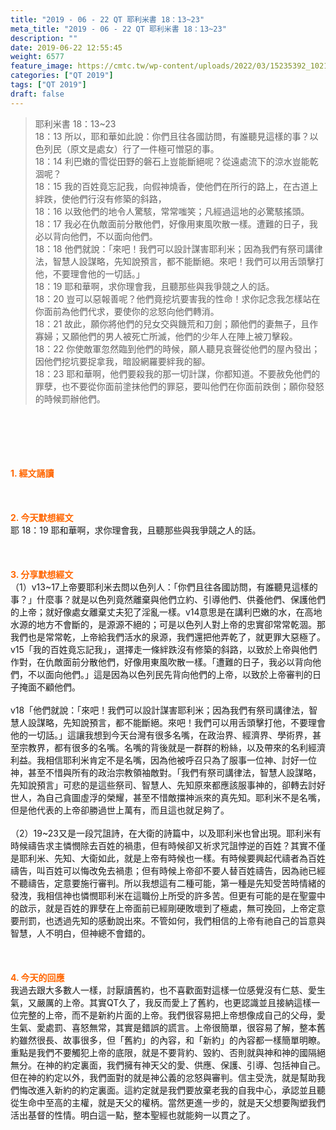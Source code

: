 ```yaml
---
title: "2019 - 06 - 22 QT 耶利米書 18：13~23"
meta_title: "2019 - 06 - 22 QT 耶利米書 18：13~23"
description: ""
date: 2019-06-22 12:55:45
weight: 6577
feature_image: https://cmtc.tw/wp-content/uploads/2022/03/15235392_10211799862337740_180693556567566654_o-1.webp
categories: ["QT 2019"]
tags: ["QT 2019"]
draft: false
---
```


<blockquote>耶利米書 18：13~23<br />
18：13 所以，耶和華如此說：你們且往各國訪問，有誰聽見這樣的事？以色列民（原文是處女）行了一件極可憎惡的事。<br />
18：14 利巴嫩的雪從田野的磐石上豈能斷絕呢？從遠處流下的涼水豈能乾涸呢？<br />
18：15 我的百姓竟忘記我，向假神燒香，使他們在所行的路上，在古道上絆跌，使他們行沒有修築的斜路，<br />
18：16 以致他們的地令人驚駭，常常嗤笑；凡經過這地的必驚駭搖頭。<br />
18：17 我必在仇敵面前分散他們，好像用東風吹散一樣。遭難的日子，我必以背向他們，不以面向他們。<br />
18：18 他們就說：「來吧！我們可以設計謀害耶利米；因為我們有祭司講律法，智慧人設謀略，先知說預言，都不能斷絕。來吧！我們可以用舌頭擊打他，不要理會他的一切話。」<br />
18：19 耶和華啊，求你理會我，且聽那些與我爭競之人的話。<br />
18：20 豈可以惡報善呢？他們竟挖坑要害我的性命！求你記念我怎樣站在你面前為他們代求，要使你的忿怒向他們轉消。<br />
18：21 故此，願你將他們的兒女交與饑荒和刀劍；願他們的妻無子，且作寡婦；又願他們的男人被死亡所滅，他們的少年人在陣上被刀擊殺。<br />
18：22 你使敵軍忽然臨到他們的時候，願人聽見哀聲從他們的屋內發出；因他們挖坑要捉拿我，暗設網羅要絆我的腳。<br />
18：23 耶和華啊，他們要殺我的那一切計謀，你都知道。不要赦免他們的罪孽，也不要從你面前塗抹他們的罪惡，要叫他們在你面前跌倒；願你發怒的時候罰辦他們。</blockquote><br />
&nbsp;<br />
<br />
&nbsp;<br />
<br />
<span style="color: #ff6600;"><strong>1. </strong><strong>經文誦讀</strong></span><br />
<br />
<span style="color: #ff6600;"><strong> </strong></span><br />
<br />
<span style="color: #ff6600;"><strong>2. 今天默想</strong><strong>經文<br />
</strong></span>耶 18：19 耶和華啊，求你理會我，且聽那些與我爭競之人的話。<br />
<br />
&nbsp;<br />
<br />
<span style="color: #ff6600;"><strong>3. 分享默想經文<br />
</strong></span>（1）v13~17上帝要耶利米去問以色列人：「你們且往各國訪問，有誰聽見這樣的事？」什麼事？就是以色列竟然離棄與他們立約、引導他們、供養他們、保護他們的上帝；就好像處女離棄丈夫犯了淫亂一樣。v14意思是在講利巴嫩的水，在高地水源的地方不會斷的，是源源不絕的；可是以色列人對上帝的忠實卻常常乾涸。那我們也是常常乾，上帝給我們活水的泉源，我們還把他弄乾了，就更罪大惡極了。v15「我的百姓竟忘記我」，選擇走一條絆跌沒有修築的斜路，以致於上帝與他們作對，在仇敵面前分散他們，好像用東風吹散一樣。「遭難的日子，我必以背向他們，不以面向他們。」這是因為以色列民先背向他們的上帝，以致於上帝審判的日子掩面不顧他們。<br />
<br />
v18「他們就說：「來吧！我們可以設計謀害耶利米；因為我們有祭司講律法，智慧人設謀略，先知說預言，都不能斷絕。來吧！我們可以用舌頭擊打他，不要理會他的一切話。」這讓我想到今天台灣有很多名嘴，在政治界、經濟界、學術界，甚至宗教界，都有很多的名嘴。名嘴的背後就是一群群的粉絲，以及帶來的名利經濟利益。我相信耶利米肯定不是名嘴，因為他被呼召只為了服事一位神、討好一位神，甚至不惜與所有的政治宗教領袖敵對。「我們有祭司講律法，智慧人設謀略，先知說預言」可悲的是這些祭司、智慧人、先知原來都應該服事神的，卻轉去討好世人，為自己貪圖虛浮的榮耀，甚至不惜敵擋神派來的真先知。耶利米不是名嘴，但是他代表的上帝卻勝過世上萬有，而且這也就足夠了。<br />
<br />
（2）19~23又是一段咒詛詩，在大衛的詩篇中，以及耶利米也曾出現。耶利米有時候禱告求主憐憫除去百姓的禍患，但有時候卻又祈求咒詛悖逆的百姓？其實不僅是耶利米、先知、大衛如此，就是上帝有時候也一樣。有時候要興起代禱者為百姓禱告，叫百姓可以悔改免去禍患；但有時候上帝卻不要人替百姓禱告，因為祂已經不聽禱告，定意要施行審判。所以我想這有二種可能，第一種是先知受苦時情緒的發洩，我相信神也憐憫耶利米在這職份上所受的許多苦。但更有可能的是在聖靈中的啟示，就是百姓的罪孽在上帝面前已經剛硬敗壞到了極處，無可挽回，上帝定意要刑罰，也透過先知的感動說出來。不管如何，我們相信的上帝有祂自己的旨意與智慧，人不明白，但神總不會錯的。<br />
<br />
&nbsp;<br />
<br />
<span style="color: #ff6600;"><strong>4. 今天的回應<br />
</strong></span>我過去跟大多數人一樣，討厭讀舊約，也不喜歡面對這樣一位感覺沒有仁慈、愛生氣，又嚴厲的上帝。其實QT久了，我反而愛上了舊約，也更認識並且接納這樣一位完整的上帝，而不是新約片面的上帝。我們很容易把上帝想像成自己的父母，愛生氣、愛處罰、喜怒無常，其實是錯誤的謊言。上帝很簡單，很容易了解，整本舊約雖然很長、故事很多，但「舊約」的內容，和「新約」的內容都一樣簡單明瞭。重點是我們不要觸犯上帝的底限，就是不要背約、毀約、否則就與神和神的國隔絕無分。在神的約定裏面，我們擁有神天父的愛、供應、保護、引導、包括神自己。但在神的約定以外，我們面對的就是神公義的忿怒與審判。信主受洗，就是幫助我們悔改進入新約的約定裏面。這約定就是我們要放棄老我的自我中心，承認並且聽從生命中至高的主權，就是天父的權柄。當然更進一步的，就是天父想要陶塑我們活出基督的性情。明白這一點，整本聖經也就能夠一以貫之了。<br />
<br />
&nbsp;
        
